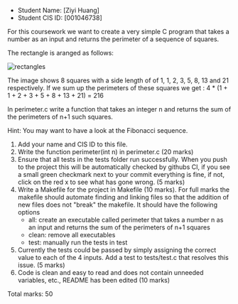 - Student Name: [Ziyi Huang]
- Student CIS ID: [001046738]

For this coursework we want to create a very simple C program that takes a number as an input and returns the perimeter of a sequence of squares.

The rectangle is aranged as follows:

![rectangles](https://upload.wikimedia.org/wikipedia/commons/d/db/34%2A21-FibonacciBlocks.png)

The image shows 8 squares with a side length of of 1, 1, 2, 3, 5, 8, 13 and 21 respectively. If we sum up the perimeters of these squares we get : 4 * (1 + 1 + 2 + 3 + 5 + 8 + 13 + 21) = 216

In perimeter.c write a function that takes an integer n and returns the sum of the perimeters of n+1 such squares.

Hint: You may want to have a look at the Fibonacci sequence.

1. Add your name and CIS ID to this file.
2. Write the function perimeter(int n) in perimeter.c (20 marks)
3. Ensure that all tests in the tests folder run successfully. When you push to the project this will be automatically checked by githubs CI, if you see a small green checkmark next to your commit everything is fine, if not, click on the red x to see what has gone wrong. (5 marks)
4. Write a Makefile for the project in Makefile (10 marks). For full marks the makefile should automate finding and linking files so that the addition of new files does not "break" the makefile. It should have the following options 
      - all: create an executable called perimeter that takes a number n as an input and returns the sum of the perimeters of n+1 squares
      - clean: remove all executables
      - test: manually run the tests in test
5. Currently the tests could be passed by simply assigning the correct value to each of the 4 inputs. Add a test to tests/test.c that resolves this issue. (5 marks)
6. Code is clean and easy to read and does not contain unneeded variables, etc., README has been edited (10 marks)

Total marks: 50
